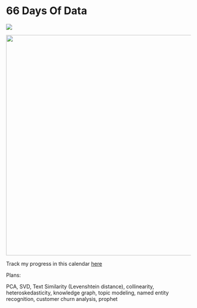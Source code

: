# 66 Days Of Data

![](https://img.shields.io/badge/learning-mode%20on-orange)

<div>
<img src="https://user-images.githubusercontent.com/51282928/124373371-0a516180-dcbc-11eb-911d-c60c8f42d701.png" width="600"/>
</div>

Track my progress in this calendar [here](https://docs.google.com/document/d/15ouX0NwOSxwU9LlFM6odDd3h9E9zUusMGGSnxKzEWkE/edit?usp=sharing)

Plans:

PCA, SVD, Text Similarity (Levenshtein distance), collinearity, heteroskedasticity, knowledge graph, topic modeling, named entity recognition, customer churn analysis, prophet
